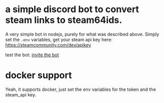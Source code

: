 # a simple discord bot to convert steam links to steam64ids.
A very simple bot in nodejs, purely for what was described above.
Simply set the `.env` variables, get your steam api key here: https://steamcommunity.com/dev/apikey

test the bot: [invite the bot](https://discord.com/api/oauth2/authorize?client_id=1193657153509138474&permissions=68608&scope=applications.commands+bot)

# docker support
Yeah, it supports docker, just set the env variables for the token and the steam_api key.
